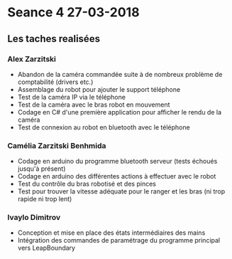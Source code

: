 
# Seance 4 27-03-2018

## Les taches realisées

### Alex Zarzitski
- Abandon de la caméra commandée suite à de nombreux problème de comptabilité (drivers etc.)
- Assemblage du robot pour ajouter le support téléphone 
- Test de la caméra IP via le téléphone
- Test de la caméra avec le bras robot en mouvement
- Codage en C# d'une première application pour afficher le rendu de la caméra
- Test de connexion au robot en bluetooth avec le téléphone

### Camélia Zarzitski Benhmida
- Codage en arduino du programme bluetooth serveur (tests échoués jusqu'à présent)
- Codage en arduino des différentes actions à effectuer avec le robot
- Test du contrôle du bras robotisé et des pinces
- Test pour trouver la vitesse adéquate pour le ranger et les bras (ni trop rapide ni trop lent)

### Ivaylo Dimitrov

- Conception et mise en place des états intermédiaires des mains
- Intégration des commandes de paramétrage du programme principal vers LeapBoundary
